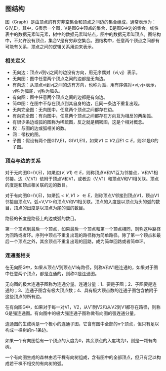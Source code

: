 ## 图结构

图（Graph）是由顶点的有穷非空集合和顶点之间边的集合组成，通常表示为：G(V,E)，其中，G表示一个图，V是图G中顶点的集合，E是图G中边的集合。线性表中的数据元素叫元素，树中的数据元素叫结点，图中的数据元素叫顶点。图结构中，不允许没有顶点，集合V是有穷非空集合。图结构中，任意两个顶点之间都有可能有关系，顶点之间的逻辑关系用边来表示。

### 相关定义

- 无向边：顶点vi到vj之间的边没有方向，用无序偶对（vi,vj）表示。
- 无向图：图中任意两个顶点之间的边都是无向边。
- 有向边：从顶点vi到vj之间的边有方向，也称为弧，用有序偶对<vi,vj>表示，vi称为弧尾，vj称为弧头。
- 有向图：图中任意两个顶点之间的边都是有向边。
- 简单图：在图中不存在顶点到其自身的边，且同一条边不重复出现。
- 无向完全图：无向图中，任意两个顶点之间都存在边。
- 有向完全图：有向图中，任意两个顶点之间都存在方向互为相反的两条弧。
- 有很少条边或弧的图称为稀疏图，反之就是稠密图，这是个相对概念。
- 权：与图的边或弧相关的数。
- 网：带权的图。
- 子图：假设有两个图G(V,E)，G(V1,E1)，如果$V1 \subseteq V2且E1 \subseteq E$，则G1是G的子图。

### 顶点与边的关系

对于无向图G=(V,E)，如果边$(V,V1) \in E$，则称顶点V和V1互为邻接点，V和V1相邻接。边（V,V1）依附于顶点V和V1，或者边（V,V1）和顶点V和V1相关联。顶点的度是和顶点相关联的边的数目。

对于有向图G=(V,E)，如果弧$<V,V1> \in E$，则称顶点V邻接到顶点V1，顶点V1邻接自顶点V。弧<V,V1>和顶点V和V1相关联。顶点的入度是以顶点为头的弧的数目，顶点的出度是以顶点为尾的弧的数目。

路径的长度是路径上的边或弧的数目。

第一个顶点到最后一个顶点，如果最后一个顶点和第一个顶点相同，则称这种路径为回路或者环。序列中顶点不重复出现的路径称为简单路径。除了第一个顶点和最后一个顶点之外，其余顶点不重复出现的回路，成为简单回路或者简单环。

### 连通图相关

在无向图G中，如果从顶点V到顶点V1有路径，则称V和V1是连通的，如果对于图中任意两个顶点，都是连通的，则称G是连通图。

无向图的极大连通子图称为连通分量。连通分量：1、要是子图；2、子图要是连通的；3、连通子图含有极大顶点数；4、具有极大顶点数的连通子图包含依附于这些顶点的所有边。

在有向图G中，如果对于每一对V1，V2，从V1到V2和从V2到V1都存在路径，则称G是强连通图。有向图中的极大强连通子图称做有向图的强连通分量。

连通图的生成树是一个极小的连通子图，它含有图中全部的n个顶点，但只有足以构成一棵树的n-1条边。

如果一个有向图恰有一个顶点的入度为0，其余顶点的入度均为1，则是一颗有向树。

一个有向图生成的森林由若干棵有向树组成，含有图中的全部顶点，但只有足以构成若干棵不相交的有向树的弧。

